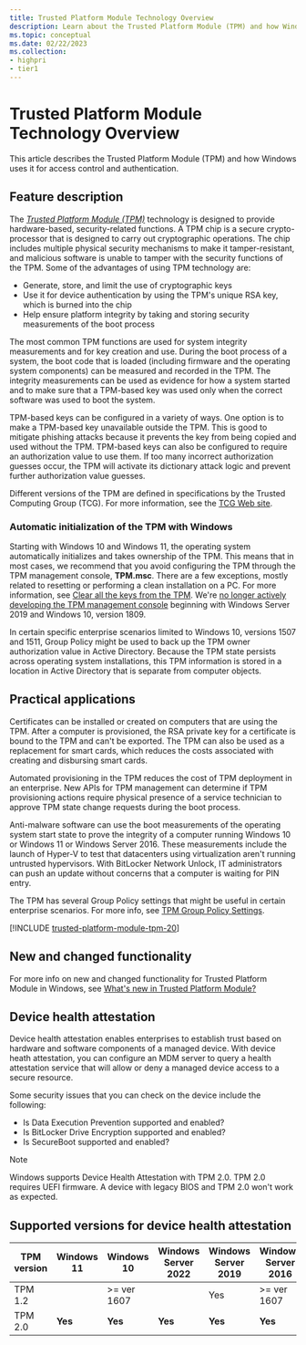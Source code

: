 ```yaml
---
title: Trusted Platform Module Technology Overview
description: Learn about the Trusted Platform Module (TPM) and how Windows uses it for access control and authentication.
ms.topic: conceptual
ms.date: 02/22/2023
ms.collection:
- highpri
- tier1
---
```


# Trusted Platform Module Technology Overview

This article describes the Trusted Platform Module (TPM) and how Windows uses it for access control and authentication.

## Feature description

The [*Trusted Platform Module (TPM)*](/windows/security/information-protection/tpm/trusted-platform-module-top-node) technology is designed to provide hardware-based, security-related functions. A TPM chip is a secure crypto-processor that is designed to carry out cryptographic operations. The chip includes multiple physical security mechanisms to make it tamper-resistant, and malicious software is unable to tamper with the security functions of the TPM. Some of the advantages of using TPM technology are:

- Generate, store, and limit the use of cryptographic keys
- Use it for device authentication by using the TPM's unique RSA key, which is burned into the chip
- Help ensure platform integrity by taking and storing security measurements of the boot process

The most common TPM functions are used for system integrity measurements and for key creation and use. During the boot process of a system, the boot code that is loaded (including firmware and the operating system components) can be measured and recorded in the TPM. The integrity measurements can be used as evidence for how a system started and to make sure that a TPM-based key was used only when the correct software was used to boot the system.

TPM-based keys can be configured in a variety of ways. One option is to make a TPM-based key unavailable outside the TPM. This is good to mitigate phishing attacks because it prevents the key from being copied and used without the TPM. TPM-based keys can also be configured to require an authorization value to use them. If too many incorrect authorization guesses occur, the TPM will activate its dictionary attack logic and prevent further authorization value guesses.

Different versions of the TPM are defined in specifications by the Trusted Computing Group (TCG). For more information, see the [TCG Web site](http://www.trustedcomputinggroup.org/work-groups/trusted-platform-module/).

### Automatic initialization of the TPM with Windows

Starting with Windows 10 and Windows 11, the operating system automatically initializes and takes ownership of the TPM. This means that in most cases, we recommend that you avoid configuring the TPM through the TPM management console, **TPM.msc**. There are a few exceptions, mostly related to resetting or performing a clean installation on a PC. For more information, see [Clear all the keys from the TPM](initialize-and-configure-ownership-of-the-tpm.md#clear-all-the-keys-from-the-tpm). We're [no longer actively developing the TPM management console](/windows-server/get-started-19/removed-features-19#features-were-no-longer-developing) beginning with Windows Server 2019 and Windows 10, version 1809.

In certain specific enterprise scenarios limited to Windows 10, versions 1507 and 1511, Group Policy might be used to back up the TPM owner authorization value in Active Directory. Because the TPM state persists across operating system installations, this TPM information is stored in a location in Active Directory that is separate from computer objects.

## Practical applications

Certificates can be installed or created on computers that are using the TPM. After a computer is provisioned, the RSA private key for a certificate is bound to the TPM and can't be exported. The TPM can also be used as a replacement for smart cards, which reduces the costs associated with creating and disbursing smart cards.

Automated provisioning in the TPM reduces the cost of TPM deployment in an enterprise. New APIs for TPM management can determine if TPM provisioning actions require physical presence of a service technician to approve TPM state change requests during the boot process.

Anti-malware software can use the boot measurements of the operating system start state to prove the integrity of a computer running Windows 10 or Windows 11 or Windows Server 2016. These measurements include the launch of Hyper-V to test that datacenters using virtualization aren't running untrusted hypervisors. With BitLocker Network Unlock, IT administrators can push an update without concerns that a computer is waiting for PIN entry.

The TPM has several Group Policy settings that might be useful in certain enterprise scenarios. For more info, see [TPM Group Policy Settings](trusted-platform-module-services-group-policy-settings.md).

[!INCLUDE [trusted-platform-module-tpm-20](../../../../includes/licensing/trusted-platform-module-tpm-20.md)]

## New and changed functionality

For more info on new and changed functionality for Trusted Platform Module in Windows, see [What's new in Trusted Platform Module?](/windows/whats-new/whats-new-windows-10-version-1507-and-1511#trusted-platform-module)

## Device health attestation

Device health attestation enables enterprises to establish trust based on hardware and software components of a managed device. With device heath attestation, you can configure an MDM server to query a health attestation service that will allow or deny a managed device access to a secure resource.

Some security issues that you can check on the device include the following:

- Is Data Execution Prevention supported and enabled?
- Is BitLocker Drive Encryption supported and enabled?
- Is SecureBoot supported and enabled?

> [!NOTE]
>  Windows supports Device Health Attestation with TPM 2.0. TPM 2.0 requires UEFI firmware. A device with legacy BIOS and TPM 2.0 won't work as expected.

## Supported versions for device health attestation

| TPM version | Windows 11  | Windows 10  | Windows Server 2022 | Windows Server 2019 | Windows Server 2016 |
|-------------|-------------|-------------|---------------------|---------------------|---------------------|
| TPM 1.2     |             | >= ver 1607 |                     |      Yes            |    >= ver 1607      |
| TPM 2.0     |   **Yes**   |  **Yes**    |    **Yes**          |    **Yes**          |    **Yes**          |
